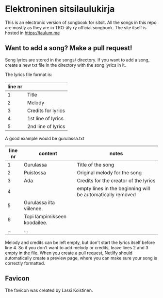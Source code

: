 # Elektroninen sitsilaulukirja

This is an electronic version of songbook for sitsit. All the songs in this repo are mostly as they are in TKO-äly ry official songbook. The site itself is hosted in https://laulum.me

## Want to add a song? Make a pull request!

Song lyrics are stored in the songs/ directory. If you want to add a song, create a new txt file in the directory with the song lyrics in it.

The lyrics file format is:

| line nr |                      |
|---------|----------------------|
| 1       | Title                |
| 2       | Melody               |
| 3       | Credits for lyrics   |
| 4       | 1st line of lyrics   |
| 5       | 2nd line of lyrics   |

A good example would be gurulassa.txt

| line nr | content                      | notes                                                      |
|---------|------------------------------|------------------------------------------------------------|
| 1       | Gurulassa                    | Title of the song                                          |
| 2       | Puistossa                    | Original melody for the song                               |
| 3       | Ada                          | Credits for the creator of the lyrics                      |
| 4       |                              | empty lines in the beginning will be automatically removed |
| 5       | Gurulassa ilta viilenee.     |
| 6       | Topi lämpimikseen koodailee. |
| ...     | ...                          |

Melody and credits can be left empty, but don't start the lyrics itself before line 4. So if you don't want to add melody or credits, leave lines 2 and 3 empty in the file. When you create a pull request, Netlify should automatically create a preview page, where you can make sure your song is correctly formatted.

## Favicon
The favicon was created by Lassi Koistinen.
